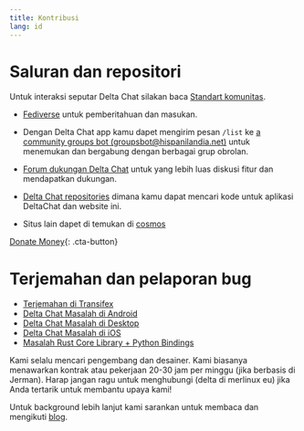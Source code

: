 ```yaml
---
title: Kontribusi
lang: id
---
```


# Saluran dan repositori

Untuk interaksi seputar Delta Chat silakan baca [Standart komunitas](community-standards).

- [Fediverse](https://chaos.social/web/@delta) untuk pemberitahuan dan masukan.

- Dengan Delta Chat app kamu dapet mengirim pesan `/list` ke [a community
groups bot (groupsbot@hispanilandia.net)](mailto:groupsbot@hispanilandia.net) untuk menemukan dan bergabung dengan berbagai grup obrolan.

- [Forum dukungan Delta Chat](https://support.delta.chat) untuk yang lebih luas
diskusi fitur dan mendapatkan dukungan.

- [Delta Chat repositories](https://github.com/deltachat/) dimana kamu dapat
mencari kode untuk aplikasi DeltaChat dan website ini.

- Situs lain dapet di temukan di [cosmos](https://cosmos.delta.chat)

[Donate Money](donate){: .cta-button}

# Terjemahan dan pelaporan bug

- [Terjemahan di Transifex](https://www.transifex.com/delta-chat/public/)
- [Delta Chat Masalah di Android](https://github.com/deltachat/deltachat-android/issues)
- [Delta Chat Masalah di Desktop](https://github.com/deltachat/deltachat-desktop/issues)
- [Delta Chat Masalah di iOS](https://github.com/deltachat/deltachat-ios/issues)
- [Masalah Rust Core Library + Python Bindings](https://github.com/deltachat/deltachat-core-rust/issues)

Kami selalu mencari pengembang dan desainer.
Kami biasanya menawarkan kontrak atau pekerjaan 20-30 jam per minggu (jika berbasis di Jerman).
Harap jangan ragu untuk menghubungi (delta di merlinux eu)
jika Anda tertarik untuk membantu upaya kami!

Untuk background lebih lanjut kami sarankan untuk membaca dan mengikuti [blog](https://delta.chat/en/blog).
